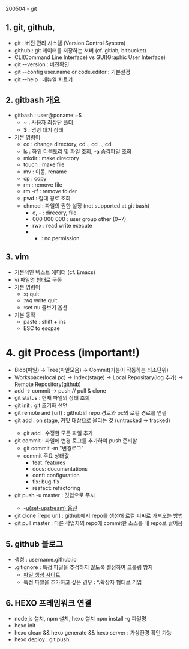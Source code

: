 200504 - git

## 1. git, github, 
- git : 버전 관리 시스템 (Version Control System)
- github : git 데이터를 저장하는 서버 (cf. gitlab, bitbucket)
- CLI(Command Line Interface) vs GUI(Graphic User Interface)
- git --version : 버전확인
- git --config user.name or code.editor : 기본설정
- git --help : 매뉴얼 치트키

## 2. gitbash 개요
- gitbash : user@pcname:~$
  - ~ : 사용자 최상단 폴더
  - $ : 명령 대기 상태 
- 기본 명령어
  - cd : change directory, cd ., cd .., cd <foldername>
  - ls : 하위 디렉토리 및 파일 조회, -a 숨김파일 조회 
  - mkdir : make directory
  - touch : make file
  - mv : 이동, rename
  - cp : copy
  - rm : remove file
  - rm -rf : remove folder
  - pwd : 절대 경로 조회
  - chmod : 파일의 권한 설정 (not supported at git bash)
    - d, - : direcory, file
    - 000 000 000 : user group other (0~7)
    - rwx : read write execute
    - - : no permission

## 3. vim 
- 기본적인 텍스트 에디터 (cf. Emacs)
- vi 파일명 형태로 구동
- 기본 명령어
  - :q  quit
  - :wq write quit
  - :set nu 줄보기 옵션
- 기본 동작
  - paste : shift + ins
  - ESC to escpae

# 4. git Process (important!)
- Blob(파일) -> Tree(파일모음) -> Commit(기능이 작동하는 최소단위)
- Workspace(local pc) -> Index(stage) -> Local Repositary(log 추가) -> Remote Repository(github)
- add -> commit -> push // pull & clone 
- git status : 현재 파일의 상태 조회
- git init : git 초기화 선언
- git remote and <name> [url] : github의 repo 경로와 pc의 로컬 경로를 연결
- git add <filename> : on stage, 커밋 대상으로 올리는 것 (untracked -> tracked)
  - git add . 수정한 모든 파일 추가
- git commit : 파일에 변경 로그를 추가하여 push 준비함
  - git commit -m "변경로그"
  - commit 주요 상태값
    - feat: features
    - docs: documentations 
    - conf: configuration
    - fix: bug-fix
    - reafact: refactoring
- git push -u <name> master : 깃헙으로 푸시 
  - -[u(set-upstream) 옵션](https://blog.naver.com/codeitofficial/221946628621)
- git clone [repo url] : github에서 repo를 생성해 로컬 피씨로 가져오는 방법
- git pull <name> master : 다른 작업자의 repo에 commit한 소스를 내 repo로 끌어옴

## 5. github 블로그
- 생성 : username.github.io
- .gitignore : 특정 파일을 추적하지 않도록 설정하여 크롤링 방지
  - [파일 생성 사이트](http://gitignore.io/)
  - 특정 파일을 추가하고 싶은 경우 : *.확장자 형태로 기입

## 6. HEXO 프레임워크 연결
- node.js 설치, npm 설치, hexo 설치
  npm install -g 파일명
- hexo init <foldername>
- hexo clean && hexo generate && hexo server : 가상환경 확인 가능
- hexo deploy : git push